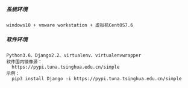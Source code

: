 ##### 系统环境
    windows10 + vmware workstation + 虚拟机CentOS7.6
    
##### 软件环境
    Python3.6、Django2.2、virtualenv、virtualenvwrapper
    软件国内镜像源：
      https://pypi.tuna.tsinghua.edu.cn/simple
    示例：
      pip3 install Django -i https://pypi.tuna.tsinghua.edu.cn/simple






